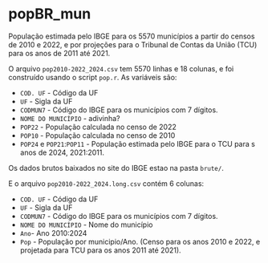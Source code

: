 # popBR_mun

População estimada pelo IBGE para os 5570 municípios a partir do censos de 2010 e 2022, e por projeções para o Tribunal de Contas da União (TCU) para os anos de 2011 até 2021.

O arquivo `pop2010-2022_2024.csv` tem 5570 linhas e 18 colunas, e foi construído usando o script `pop.r`. As variáveis são:

  - `COD. UF` - Código da UF
  - `UF` - Sigla da UF
  - `CODMUN7` - Código do IBGE para os municípios com 7 dígitos. 
  - `NOME DO MUNICÍPIO` - adivinha?
  - `POP22` - População calculada no censo de 2022
  - `POP10` - População calculada no censo de 2010
  - `POP24` e `POP21`:`POP11` - População estimada pelo IBGE para o TCU para s anos de 2024, 2021:2011.

Os dados brutos baixados no site do IBGE estao na pasta `brute/`. 

E o arquivo `pop2010-2022_2024.long.csv` contém 6 colunas:

  - `COD. UF` - Código da UF
  - `UF` - Sigla da UF
  - `CODMUN7` - Código do IBGE para os municípios com 7 dígitos. 
  - `NOME DO MUNICÍPIO` - Nome do município
  - `Ano`- Ano 2010:2024
  - `Pop` - População por municipio/Ano. (Censo para os anos 2010 e 2022, e projetada para TCU para os anos 2011 até 2021).
